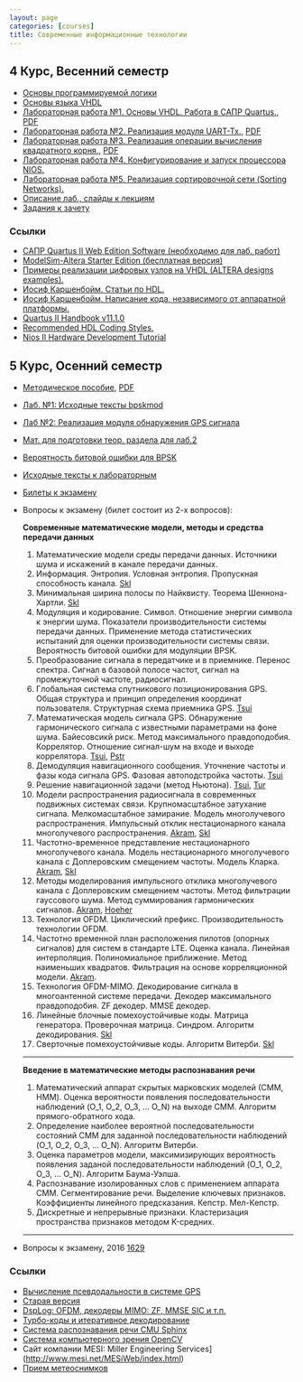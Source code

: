 ```yaml
---
layout: page
categories: [courses]
title: Современные информационные технологии
---
```


## 4 Курс, Весенний семестр
 * [Основы программируемой логики](https://docs.google.com/present/view?id=dcx4qdgc_132c2vh7qg3)
 * [Основы языка VHDL](https://docs.google.com/present/view?id=dcx4qdgc_163f6q35qf7)
 *  [Лабораторная работа №1. Основы VHDL. Работа в САПР Quartus.](https://docs.google.com/document/pub?id=1h_mMCZhH4qYzML3--U0fRQiymqFB_uLL0aZ8snzKdrg), [PDF](ftp://rf-lab.org/pub/melnikov/1629/ALTERA_lab1.pdf)
 * [Лабораторная работа №2. Реализация модуля UART-Tx.](https://docs.google.com/document/pub?id=1qML6fJmSD0JTXawHoXs2MW4NHxaI84Sz2DHT9cD3gEo), [PDF](ftp://rf-lab.org/pub/melnikov/1629/ALTERA_lab2.pdf)
 * [Лабораторная работа №3. Реализация операции вычисления квадратного корня.](https://docs.google.com/document/pub?id=1Wu-rjeS1kxsj8T4LKMNNyPlkHWLoeuFIwkAKynbuNug), [PDF](ftp://rf-lab.org/pub/melnikov/1629/ALTERA_lab3.pdf)
 * [Лабораторная работа №4. Конфигурирование и запуск процессора NIOS.](https://docs.google.com/document/pub?id=1oS-kBA1_fLkg0-wFWXIgJ2sFz-oWgBntVBVULNbyPlE)
 * [Лабораторная работа №5. Реализация сортировочной сети (Sorting Networks).](https://docs.google.com/document/pub?id=1_OV8cD6ruH07wWdhWRe5Pd8CXUznIYas6fcfADt1XzA)
 * [Описание лаб., слайды к лекциям](https://docs.google.com/document/pub?id=1DzNOr19iTuN79injqUeVmRvkSejjTAQS7L49qOTiKMQ)
 * [Задания к зачету](ftp://rf-lab.org/pub/melnikov/rtl_tests.pdf)

### Ссылки
 * [САПР Quartus II Web Edition Software (необходимо для лаб. работ)](https://www.altera.com/download/software/quartus-ii-we)
 * [ModelSim-Altera Starter Edition  (бесплатная версия)](http://www.altera.com/products/software/quartus-ii/modelsim/qts-modelsim-index.html)
 * [Примеры реализации цифровых узлов на VHDL (ALTERA designs examples).](http://wl.altera.com/support/examples/vhdl/vhdl.html)
 * [Иосиф Каршенбойм. Статьи по HDL.](http://iosifk.narod.ru/articles.html)
 * [Иосиф Каршенбойм. Написание кода, независимого от аппаратной платформы.](http://iosifk.narod.ru/hdl_coding/hdl_coding_7_kit_9_08.pdf)
 * [Quartus II Handbook v11.1.0](http://www.altera.com/literature/lit-qts.jsp)
 * [Recommended HDL Coding Styles.](http://www.altera.com/literature/hb/qts/qts_qii51007.pdf)
 * [Nios II Hardware Development Tutorial](http://www.altera.com/literature/tt/tt_nios2_hardware_tutorial.pdf)

## 5 Курс, Осенний семестр
 * [Методическое пособие](http://docs.google.com/View?id=dcx4qdgc_99htngxmhk), [PDF](https://docs.google.com/file/d/0B2bD1_LXPeFjZWtkWEVGelM3MXM/edit?usp=sharing)
 * [Лаб. №1: Исходные тексты bpskmod](https://github.com/estel1/it6/tree/master/f1629/bpsksim2)
 * [Лаб №2: Реализация модуля обнаружения GPS сигнала](http://docs.google.com/View?id=dcx4qdgc_33d4659mdh)
 * [Мат. для подготовки теор. раздела для лаб.2](ftp://rf-lab.org/pub/melnikov/1629/1629_signal_acqusition_p1.pdf)
 * [Вероятность битовой ошибки для BPSK](ftp://rf-lab.org/pub/melnikov/1629/1629_seminars_1.pdf)
 * [Исходные тексты к лабораторным](https://github.com/RF-Lab/lab_sources)
 * [Билеты к экзамену](http://it6-1629.narod.ru/DAT/b1629_2011.xlsx)
 * Вопросы к экзамену (билет состоит из 2-х вопросов):

    **Современные математические модели, методы и средства передачи данных**
    1. Математические модели среды передачи данных. Источники шума и искажений в канале передачи данных.
    2. Информация. Энтропия. Условная энтропия. Пропускная способность канала. [Skl](http://www.ozon.ru/context/detail/id/3591937/)
    3. Минимальная ширина полосы по Найквисту. Теорема Шеннона-Хартли. [Skl](http://www.ozon.ru/context/detail/id/3591937/)
    4. Модуляция и кодирование. Символ. Отношение энергии символа к энергии шума. Показатели производительности системы передачи данных. Применение метода статистических испытаний для оценки производительности системы связи. Вероятность битовой ошибки для модуляции BPSK.
    5. Преобразование сигнала в передатчике и в приемнике. Перенос спектра. Сигнал в базовой полосе частот, сигнал на промежуточной частоте, радиосигнал.
    6. Глобальная система спутникового позиционирования GPS. Общая структура и принцип определения координат пользователя. Структурная схема приемника GPS. [Tsui](http://www.twirpx.com/file/65426/)
    7. Математическая модель сигнала GPS. Обнаружение гармонического сигнала с известными параметрами на фоне шума. Байесовсикй риск. Метод максимального правдоподобия. Коррелятор. Отношение сигнал-шум на входе и выходе коррелятора. [Tsui](http://www.twirpx.com/file/65426/), [Pstr](http://books.tr200.ru/v.php?id=1500831)
    8. Демодуляция навигационного сообщения. Уточнение частоты и фазы кода сигнала GPS. Фазовая автоподстройка частоты. [Tsui](http://www.twirpx.com/file/65426/)
    9. Решение навигационной задачи (метод Ньютона).  [Tsui](http://www.twirpx.com/file/65426/), [Tur](http://my-shop.ru/shop/books/122194.html)
    10. Модели распространения радиосигнала в современных подвижных системах связи. Крупномасштабное затухание сигнала. Мелкомасштабное замирание. Модель многолучевого распространения. Импульсный отклик нестационарного канала многолучевого распространения. [Akram](http://www2.imm.dtu.dk/pubdb/views/publication_details.php?id=5405), [Skl](http://www.ozon.ru/context/detail/id/3591937/)
    11. Частотно-временное представление нестационарного многолучевого канала. Модель нестационарного многолучевого канала с Доплеровским смещением частоты. Модель Кларка. [Akram](http://www2.imm.dtu.dk/pubdb/views/publication_details.php?id=5405), [Skl](http://www.ozon.ru/context/detail/id/3591937/)
    12. Методы моделирования импульсного отклика многолучевого канала с Доплеровским смещением частоты. Метод фильтрации гауссового шума. Метод суммирования гармонических сигналов. [Akram](http://www2.imm.dtu.dk/pubdb/views/publication_details.php?id=5405), [Hoeher](http://www-ict.tf.uni-kiel.de/download/Hoeher_IEEE_Trans_Veh_Technol_1992.pdf)
    13. Технология OFDM. Циклический префикс. Производительность технологии OFDM. 
    14. Частотно временной план расположения пилотов (опорных сигналов) для систем в стандарте LTE. Оценка канала. Линейная интерполяция. Полиномиальное приближение. Метод наименьших квадратов. Фильтрация на основе корреляционной модели. [Akram](http://www2.imm.dtu.dk/pubdb/views/publication_details.php?id=5405).
    15. Технология OFDM-MIMO. Декодирование сигнала в многоантенной системе передачи. Декодер максимального правдоподобия. ZF декодер. MMSE декодер.
    16. Линейные блочные помехоустойчивые коды. Матрица генератора. Проверочная матрица. Синдром. Алгоритм декодирования. [Skl](http://www.ozon.ru/context/detail/id/3591937/)
    17. Сверточные помехоустойчивые коды. Алгоритм Витерби. [Skl](http://www.ozon.ru/context/detail/id/3591937/)

    ---

    **Введение в математические методы распознавания речи**
    1. Математический аппарат скрытых марковских моделей (СММ, HMM). Оценка вероятности появления последовательности наблюдений (O_1, O_2, O_3, ... O_N) на выходе СММ. Алгоритм прямого-обратного хода.
    2. Определение наиболее вероятной последовательности состояний СММ для заданной последовательности наблюдений (O_1, O_2, O_3, ... O_N). Алгоритм Витерби.
    3. Оценка параметров модели, максимизирующих вероятность появления заданой последовательности наблюдений (O_1, O_2, O_3, ... O_N). Алгоритм Баума-Уэлша.
    4. Распознавание изолированных слов с применением аппарата СММ. Сегментирование речи. Выделение ключевых признаков. Коэффициенты линейного предсказания. Кепстр. Мел-Кепстр.
    5. Дискретные и непрерывные признаки. Кластеризация пространства признаков методом K-средних.

    ---
    
 * Вопросы к экзамену, 2016 [1629](/courses_content/1629_new_info_tech_questions_2016)

### Ссылки
 * [Вычисление псевдодальности в системе GPS](http://www.insidegnss.com/auto/IGM_janfeb12-Solutions.pdf)
 * [Старая версия](http://it6-1629.narod.ru/)
 * [DspLog: OFDM, декодеры MIMO: ZF, MMSE SIC и т.п.](http://www.dsplog.com/)
 * [Турбо-коды и итеративное декодирование](http://www.rphf.spbstu.ru/dsp/lib/var_Turbo.pdf)
 * [Система распознавания речи CMU Sphinx](http://cmusphinx.sourceforge.net)
 * [Система компьютерного зрения OpenCV](http://opencv.org/)
 * Сайт компании MESI: Miller Engineering Services](http://www.mesi.net/MESiWeb/index.html)
 * [Прием метеоснимков](http://r4uab.ru/?topic=%D0%BF%D1%80%D0%B8%D1%91%D0%BC-%D0%BC%D0%B5%D1%82%D0%B5%D0%BE%D1%81%D0%BD%D0%B8%D0%BC%D0%BA%D0%BE%D0%B2-%D1%81-meteor-m2)